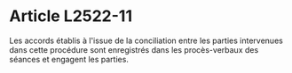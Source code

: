 # Article L2522-11

Les accords établis à l'issue de la conciliation entre les parties intervenues dans cette procédure sont enregistrés dans les procès-verbaux des séances et engagent les parties.